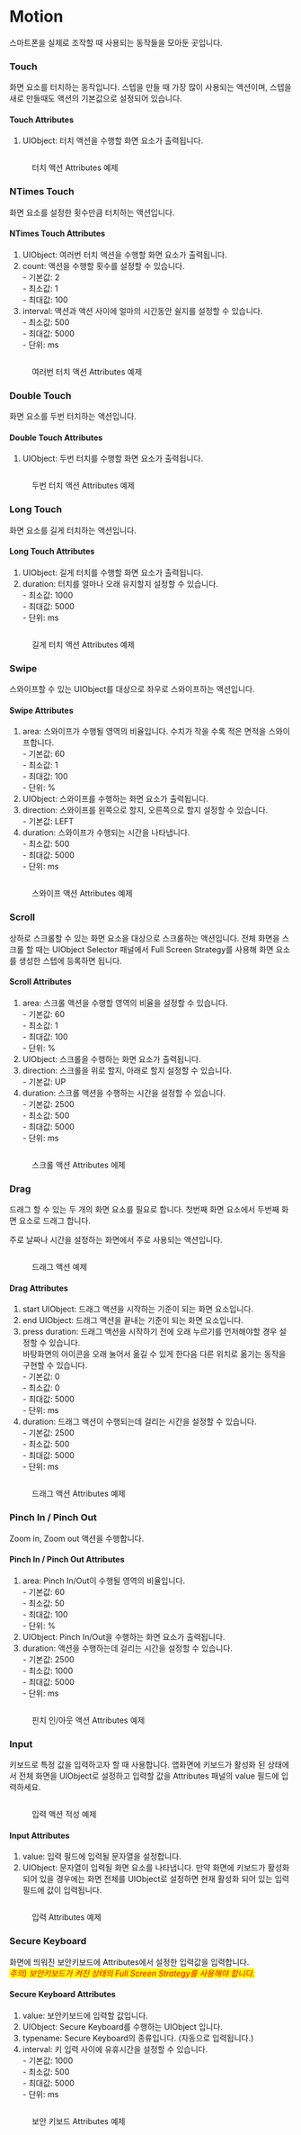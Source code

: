 # Motion

스마트폰을 실제로 조작할 때 사용되는 동작들을 모아둔 곳입니다.

### Touch

화면 요소를 터치하는 동작입니다. 스텝을 만들 때 가장 많이 사용되는 액션이며, 스텝을 새로 만들때도 액션의 기본값으로 설정되어 있습니다.

#### Touch Attributes&#x20;

1. UIObject: 터치 액션을 수행할 화면 요소가 출력됩니다.&#x20;

<figure><img src="../.gitbook/assets/image (59).png" alt=""><figcaption><p>터치 액션 Attributes 예제</p></figcaption></figure>



### NTimes Touch

화면 요소를 설정한 횟수만큼 터치하는 액션입니다.

#### NTimes Touch Attributes&#x20;

1. UIObject: 여러번 터치 액션을 수행할 화면 요소가 출력됩니다.
2. count: 액션을 수행할 횟수를 설정할 수 있습니다.\
   \- 기본값: 2\
   \- 최소값: 1\
   \- 최대값: 100
3. interval: 액션과 액션 사이에 얼마의 시간동안 쉴지를 설정할 수 있습니다.\
   \- 최소값: 500\
   \- 최대값: 5000\
   \- 단위: ms

<figure><img src="../.gitbook/assets/image (110).png" alt=""><figcaption><p>여러번 터치 액션 Attributes 예제</p></figcaption></figure>



### Double Touch

화면 요소를 두번 터치하는 액션입니다.

#### Double Touch Attributes&#x20;

1. UIObject: 두번 터치를 수행할 화면 요소가 출력됩니다.

<figure><img src="../.gitbook/assets/image (29).png" alt=""><figcaption><p>두번 터치 액션 Attributes 예제</p></figcaption></figure>



### Long Touch

화면 요소를 길게 터치하는 액션입니다.

#### Long Touch Attributes

1. UIObject: 길게 터치를 수행할 화면 요소가 출력됩니다.
2. duration: 터치를 얼마나 오래 유지할지 설정할 수 있습니다.\
   \- 최소값: 1000\
   \- 최대값: 5000\
   \- 단위: ms

<figure><img src="../.gitbook/assets/image (19).png" alt=""><figcaption><p>길게 터치 액션 Attributes 예제</p></figcaption></figure>



### Swipe

스와이프할 수 있는 UIObject를 대상으로 좌우로 스와이프하는 액션입니다.

#### Swipe Attributes&#x20;

1. area: 스와이프가 수행될 영역의 비율입니다. 수치가 작을 수록 적은 면적을 스와이프합니다.\
   \- 기본값: 60\
   \- 최소값: 1\
   \- 최대값: 100\
   \- 단위: %
2. UIObject: 스와이프를 수행하는 화면 요소가 출력됩니다.
3. direction: 스와이프를 왼쪽으로 할지, 오른쪽으로 할지 설정할 수 있습니다.\
   \- 기본값: LEFT
4. duration: 스와이프가 수행되는 시간을 나타냅니다.\
   \- 최소값: 500\
   \- 최대값: 5000\
   \- 단위: ms

<figure><img src="../.gitbook/assets/image (182).png" alt=""><figcaption><p>스와이프 액션 Attributes 예제</p></figcaption></figure>



### Scroll

상하로 스크롤할 수 있는 화면 요소을 대상으로 스크롤하는 액션입니다. 전체 화면을 스크롤 할 때는 UIObject Selector 패널에서 Full Screen Strategy를 사용해 화면 요소를 생성한 스텝에 등록하면 됩니다.

#### Scroll Attributes&#x20;

1. area: 스크롤 액션을 수행할 영역의 비율을 설정할 수 있습니다.\
   \- 기본값: 60\
   \- 최소값: 1\
   \- 최대값: 100\
   \- 단위: %
2. UIObject: 스크롤을 수행하는 화면 요소가 출력됩니다.
3. direction: 스크롤을 위로 할지, 아래로 할지 설정할 수 있습니다.\
   \- 기본값: UP
4. duration: 스크롤 액션을 수행하는 시간을 설정할 수 있습니다.\
   \- 기본값: 2500\
   \- 최소값: 500\
   \- 최대값: 5000\
   \- 단위: ms

<figure><img src="../.gitbook/assets/image (38).png" alt=""><figcaption><p>스크롤 액션 Attributes 에제</p></figcaption></figure>



### Drag

드래그 할 수 있는 두 개의 화면 요소를 필요로 합니다. 첫번째 화면 요소에서 두번째 화면 요소로 드래그 합니다.

주로 날짜나 시간을 설정하는 화면에서 주로 사용되는 액션입니다.

<figure><img src="../.gitbook/assets/image (63).png" alt=""><figcaption><p>드래그  액션 예제</p></figcaption></figure>

#### Drag Attributes&#x20;

1. start UIObject: 드래그 액션을 시작하는 기준이 되는 화면 요소입니다.
2. end UIObject: 드래그 액션을 끝내는 기준이 되는 화면 요소입니다.
3. press duration: 드래그 액션을 시작하기 전에 오래 누르기를 먼저해야할 경우 설정할 수 있습니다.\
   바탕화면의 아이콘을 오래 눌어서 옮길 수 있게 한다음 다른 위치로 옮기는 동작을 구현할 수 있습니다.\
   \- 기본값: 0\
   \- 최소값: 0\
   \- 최대값: 5000\
   \- 단위: ms
4. duration: 드래그 액션이 수행되는데 걸리는 시간을 설정할 수 있습니다.\
   \- 기본값: 2500\
   \- 최소값: 500\
   \- 최대값: 5000\
   \- 단위: ms

<figure><img src="../.gitbook/assets/image (76).png" alt=""><figcaption><p>드래그 액션 Attributes 예제</p></figcaption></figure>

### Pinch In / Pinch Out

Zoom in, Zoom out 액션을 수행합니다.

#### Pinch In / Pinch Out Attributes&#x20;

1. area: Pinch In/Out이 수행될 영역의 비율입니다.\
   \- 기본값: 60\
   \- 최소값: 50\
   \- 최대값: 100\
   \- 단위: %
2. UIObject: Pinch In/Out을 수행하는 화면 요소가 출력됩니다.
3. duration: 액션을 수행하는데 걸리는 시간을 설정할 수 있습니다.\
   \- 기본값: 2500\
   \- 최소값: 1000\
   \- 최대값: 5000\
   \- 단위: ms

<figure><img src="../.gitbook/assets/image (74).png" alt=""><figcaption><p>핀치 인/아웃 액션 Attributes 예제</p></figcaption></figure>

### Input

키보드로 특정 값을 입력하고자 할 때 사용합니다. 앱화면에 키보드가 활성화 된 상태에서 전체 화면을 UIObject로 설정하고 입력할 값을 Attributes 패널의 value 필드에 입력하세요.

<figure><img src="../.gitbook/assets/image (92).png" alt=""><figcaption><p>입력 액션 적성 예제</p></figcaption></figure>

#### Input Attributes&#x20;

1. value: 입력 필드에 입력될 문자열을 설정합니다.
2. UIObject: 문자열이 입력될 화면 요소를 나타냅니다. 만약 화면에 키보드가 활성화 되어 있을 경우에는 화면 전체를  UIObject로 설정하면 현재 활성화 되어 있는 입력 필드에 값이 입력됩니다.

<figure><img src="../.gitbook/assets/image (203).png" alt=""><figcaption><p>입력 Attributes 예제</p></figcaption></figure>

### Secure Keyboard

화면에 띄워진 보안키보드에 Attributes에서 설정한 입력값을 입력합니다. \
_<mark style="color:red;">주의) 보안키보드가 켜진 상태의 Full Screen Strategy를 사용해야 합니다.</mark>_

#### Secure Keyboard Attributes&#x20;

1. value: 보안키보드에 입력할 값입니다.
2. UIObject: Secure Keyboard를 수행하는 UIObject 입니다.&#x20;
3. typename: Secure Keyboard의 종류입니다. (자동으로 입력됩니다.)
4. interval: 키 입력 사이에 유휴시간을 설정할 수 있습니다.\
   \- 기본값: 1000\
   \- 최소값: 500\
   \- 최대값: 5000\
   \- 단위: ms

<figure><img src="../.gitbook/assets/image (35).png" alt=""><figcaption><p>보안 키보드 Attributes 예제 </p></figcaption></figure>

